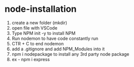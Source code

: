 # node-installation

1. create a new folder (mkdir)
2. open file with VSCode 
3. Type NPM init -y to install NPM
4. Run nodemon to have code constantly run
5. CTR + C to end nodemon
6. add a .gitignore and add NPM_Modules into it
7. npm i nodepackage to install any 3rd party node package
8. ex - npm i express
